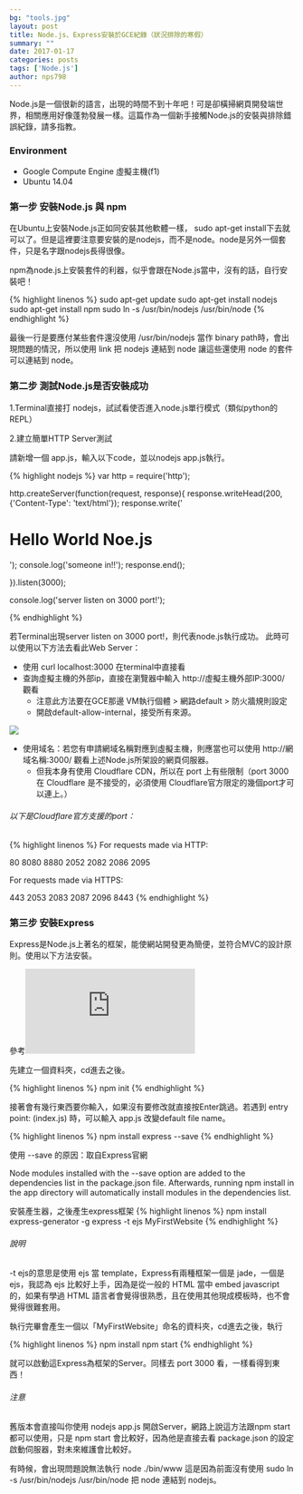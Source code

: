 ```yaml
--- 
bg: "tools.jpg" 
layout: post 
title: Node.js、Express安裝於GCE紀錄（狀況排除的寒假） 
summary: "" 
date: 2017-01-17 
categories: posts 
tags: ['Node.js'] 
author: nps798 
---
```


Node.js是一個很新的語言，出現的時間不到十年吧！可是卻橫掃網頁開發端世界，相關應用好像蓬勃發展一樣。這篇作為一個新手接觸Node.js的安裝與排除錯誤紀錄，請多指教。

### Environment

- Google Compute Engine 虛擬主機(f1)
- Ubuntu 14.04

### 第一步 安裝Node.js 與 npm

在Ubuntu上安裝Node.js正如同安裝其他軟體一樣， sudo apt-get install下去就可以了。但是這裡要注意要安裝的是nodejs，而不是node。node是另外一個套件，只是名字跟nodejs長得很像。

npm為node.js上安裝套件的利器，似乎會跟在Node.js當中，沒有的話，自行安裝吧！

{% highlight linenos %}
sudo apt-get update
sudo apt-get install nodejs
sudo apt-get install npm
sudo ln -s /usr/bin/nodejs /usr/bin/node
{% endhighlight %} 

最後一行是要應付某些套件還沒使用 /usr/bin/nodejs 當作 binary path時，會出現問題的情況，所以使用 link 把 nodejs 連結到 node 讓這些還使用  node 的套件可以連結到 node。

### 第二步 測試Node.js是否安裝成功

1.Terminal直接打 nodejs，試試看使否進入node.js單行模式（類似python的REPL）

2.建立簡單HTTP Server測試

請新增一個 app.js，輸入以下code，並以nodejs app.js執行。

{% highlight nodejs %}
var http = require('http');

http.createServer(function(request, response){
	response.writeHead(200, {'Content-Type': 'text/html'});
	response.write('<h1>Hello World Noe.js</h1>');
	console.log('someone in!!');
	response.end();

}).listen(3000);

console.log('server listen on 3000 port!');

{% endhighlight %}

若Terminal出現server listen on 3000 port!，則代表node.js執行成功。
此時可以使用以下方法去看此Web Server：

- 使用 curl localhost:3000 在terminal中直接看
- 查詢虛擬主機的外部ip，直接在瀏覽器中輸入 http://虛擬主機外部IP:3000/ 觀看
	- 注意此方法要在GCE那邊 VM執行個體 > 網路default > 防火牆規則設定
	- 開啟default-allow-internal，接受所有來源。

[![][image1]][image1]

[image1]: {{site.images}}/gce_settings.png

- 使用域名：若您有申請網域名稱對應到虛擬主機，則應當也可以使用 http://網域名稱:3000/ 觀看上述Node.js所架設的網頁伺服器。
	- 但我本身有使用 Cloudflare CDN，所以在 port 上有些限制（port 3000 在 Cloudflare 是不接受的，必須使用 Cloudflare官方限定的幾個port才可以連上。）

###### 以下是Cloudflare官方支援的port：
{% highlight linenos %}
For requests made via HTTP:

80
8080
8880
2052
2082
2086
2095

For requests made via HTTPS:

443
2053
2083
2087
2096
8443
{% endhighlight %} 


### 第三步 安裝Express

Express是Node.js上著名的框架，能使網站開發更為簡便，並符合MVC的設計原則。使用以下方法安裝。

參考![官方網站](http://expressjs.com/en/starter/installing.html)

先建立一個資料夾，cd進去之後。

{% highlight linenos %}
npm init
{% endhighlight %} 

接著會有幾行東西要你輸入，如果沒有要修改就直接按Enter跳過。若遇到 entry point: (index.js) 時，可以輸入 app.js 改變default file name。

{% highlight linenos %}
npm install express --save
{% endhighlight %} 

使用 --save 的原因：取自Express官網

Node modules installed with the --save option are added to the dependencies list in the package.json file. Afterwards, running npm install in the app directory will automatically install modules in the dependencies list.

安裝產生器，之後產生express框架
{% highlight linenos %}
npm install express-generator -g
express -t ejs MyFirstWebsite
{% endhighlight %} 

###### 說明
-t ejs的意思是使用 ejs 當 template，Express有兩種框架一個是 jade，一個是 ejs，我認為 ejs 比較好上手，因為是從一般的 HTML 當中 embed javascript 的，如果有學過 HTML 語言者會覺得很熟悉，且在使用其他現成模板時，也不會覺得很難套用。

執行完畢會產生一個以「MyFirstWebsite」命名的資料夾，cd進去之後，執行

{% highlight linenos %}
npm install 
npm start
{% endhighlight %}

就可以啟動這Express為框架的Server。同樣去 port 3000 看，一樣看得到東西！

###### 注意

舊版本會直接叫你使用 nodejs app.js 開啟Server，網路上說這方法跟npm start都可以使用，只是 npm start 會比較好，因為他是直接去看 package.json 的設定啟動伺服器，對未來維護會比較好。

有時候，會出現問題說無法執行 node ./bin/www 這是因為前面沒有使用 sudo ln -s /usr/bin/nodejs /usr/bin/node 把 node 連結到 nodejs。




